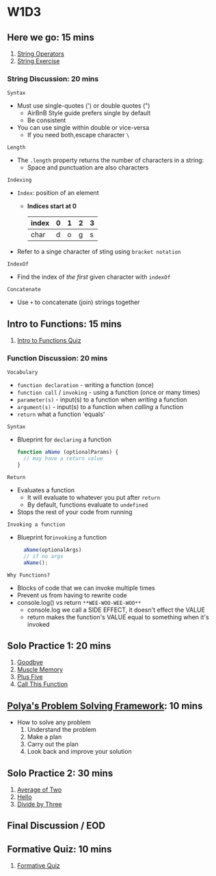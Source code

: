 # W1D3

## Here we go: 15 mins

  1. [String Operators]
  2. [String Exercise]

### String Discussion: 20 mins

`Syntax`

- Must use single-quotes (') or double quotes (")
  - AirBnB Style guide prefers single by default
  - Be consistent
- You can use single within double or vice-versa
  - If you need both,escape character `\`

`Length`

- The `.length` property returns the number of characters in a string:
  - Space and punctuation are also characters

`Indexing`

- `Index`: position of an element
  - **Indices start at 0**

      | index | 0 | 1 | 2 | 3 |
      |-------|---|---|---|---|
      | char  | d | o | g | s |

- Refer to a singe character of sting using `bracket notation`

`IndexOf`

- Find the index of _the first_ given character with `indexOf`

`Concatenate`

- Use `+` to concatenate (join) strings together

## Intro to Functions: 15 mins

  1. [Intro to Functions Quiz]

### Function Discussion: 20 mins

`Vocabulary`

- `function declaration` - writing a function (once)
- `function call` / `invoking` - using a function (once or many times)
- `parameter(s)` - input(s) to a function when _writing_ a function
- `argument(s)` - input(s) to a function when  _calling_ a function
- `return` what a function 'equals'

`Syntax`

- Blueprint for `declaring` a function

  ```js
  function aName (optionalParams) {
    // may have a return value
  }
  ```

`Return`

- Evaluates a function
  - It will evaluate to whatever you put after `return`
  - By default, functions evaluate to `undefined`
- Stops the rest of your code from running

`Invoking a function`

- Blueprint for`invoking` a function
  
  ```js
    aName(optionalArgs)
    // if no args
    aName();
  ```

`Why Functions?`

- Blocks of code that we can invoke multiple times
- Prevent us from having to rewrite code
- console.log() vs return `**WEE-WOO-WEE-WOO**`
  - console.log we call a SIDE EFFECT, it doesn't effect the VALUE
  - return makes the function's VALUE equal to something when it's invoked

## Solo Practice 1: 20 mins

  1. [Goodbye]
  2. [Muscle Memory]
  3. [Plus Five]
  4. [Call This Function]

## [Polya's Problem Solving Framework]: 10 mins

- How to solve any problem
  1. Understand the problem
  2. Make a plan
  3. Carry out the plan
  4. Look back and improve your solution

## Solo Practice 2: 30 mins

  1. [Average of Two]
  2. [Hello]
  3. [Divide by Three]

## Final Discussion / EOD 

## Formative Quiz: 10 mins

  1. [Formative Quiz]

[String Operators]: https://open.appacademy.io/learn/s-py---pt-sept-2021-online/week-1---intro-to-javascript/string-operators
[String Exercise]: https://open.appacademy.io/learn/s-py---pt-sept-2021-online/week-1---intro-to-javascript/strings-exercise
[Intro to Functions Quiz]: https://open.appacademy.io/learn/s-py---pt-sept-2021-online/week-1---intro-to-javascript/intro-to-functions-quiz
[Goodbye]: https://open.appacademy.io/learn/s-py---pt-sept-2021-online/week-1---intro-to-javascript/goodbye----
[Muscle Memory]: https://open.appacademy.io/learn/s-py---pt-sept-2021-online/week-1---intro-to-javascript/muscle-memory
[Plus Five]: https://open.appacademy.io/learn/s-py---pt-sept-2021-online/week-1---intro-to-javascript/plus-five
[Call This Function]: https://open.appacademy.io/learn/s-py---pt-sept-2021-online/week-1---intro-to-javascript/call-this-function
[Polya's Problem Solving Framework]: https://open.appacademy.io/learn/student-handbook/code-of-conduct/polya-s-problem-solving-framework
[Average of Two]: https://open.appacademy.io/learn/s-py---pt-sept-2021-online/week-1---intro-to-javascript/average-of-two
[Hello]: https://open.appacademy.io/learn/s-py---pt-sept-2021-online/week-1---intro-to-javascript/hello
[Divide by Three]: https://open.appacademy.io/learn/s-py---pt-sept-2021-online/week-1---intro-to-javascript/divide-by-three
[Formative Quiz]: https://open.appacademy.io/learn/s-py---pt-sept-2021-online/week-1---intro-to-javascript/formative-quiz--repeat----wednesday
